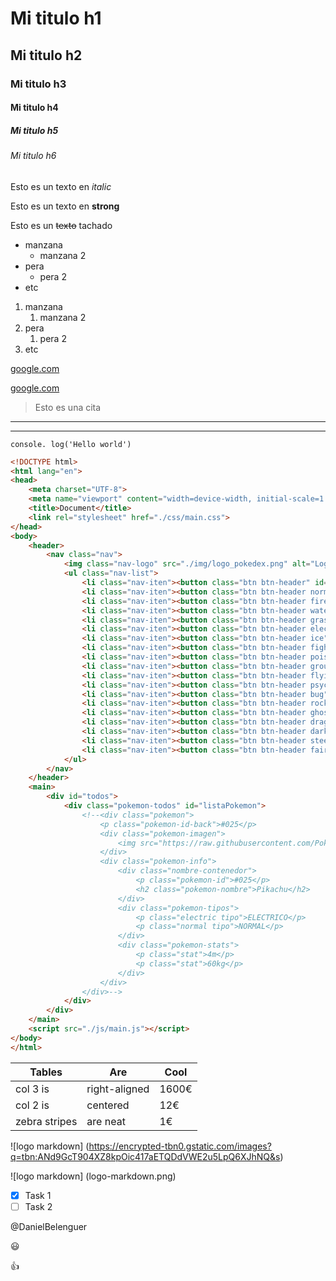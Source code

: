 <!-- Encabezados -->
# Mi titulo h1
## Mi titulo h2
### Mi titulo h3
#### Mi titulo h4
##### Mi titulo h5
###### Mi titulo h6

<!-- Tipos de letra -->
Esto es un texto en *italic* 

Esto es un texto en **strong**

Esto es un ~~texto~~ tachado

<!--Listas desordenadas-->
* manzana
  * manzana 2
* pera
  * pera 2
* etc

<!-- Lista ordenada -->
1. manzana
   1. manzana 2
2. pera
   1. pera 2
3. etc

<!-- Enlaces -->

[google.com](https://www.google.com)

[google.com](https://www.google.com "Titulo personalizado")

> Esto es una cita

<!-- Lineas como el hr -->
---
___

<!-- Para poner codigo -->
`console. log('Hello world')`

<!-- Para muchas lineas de codigo -->

``` html
<!DOCTYPE html>
<html lang="en">
<head>
    <meta charset="UTF-8">
    <meta name="viewport" content="width=device-width, initial-scale=1.0">
    <title>Document</title>
    <link rel="stylesheet" href="./css/main.css">
</head>
<body>
    <header>
        <nav class="nav">
            <img class="nav-logo" src="./img/logo_pokedex.png" alt="Logo Pokédex">
            <ul class="nav-list">
                <li class="nav-iten"><button class="btn btn-header" id="ver-todos">Ver todos</button></li>
                <li class="nav-iten"><button class="btn btn-header normal" id="normal">Normal</button></li>
                <li class="nav-iten"><button class="btn btn-header fire" id="fire">Fuego</button></li>
                <li class="nav-iten"><button class="btn btn-header water" id="water">Agua</button></li>
                <li class="nav-iten"><button class="btn btn-header grass" id="grass">Planta</button></li>
                <li class="nav-iten"><button class="btn btn-header electric" id="electric">Electrico</button></li>
                <li class="nav-iten"><button class="btn btn-header ice" id="ice">Hielo</button></li>
                <li class="nav-iten"><button class="btn btn-header fighting" id="fighting">Lucha</button></li>
                <li class="nav-iten"><button class="btn btn-header poison" id="poison">Veneno</button></li>
                <li class="nav-iten"><button class="btn btn-header ground" id="ground">Tierra</button></li>
                <li class="nav-iten"><button class="btn btn-header flying" id="flying">Volador</button></li>
                <li class="nav-iten"><button class="btn btn-header psychic" id="psychic">Psyquico</button></li>
                <li class="nav-iten"><button class="btn btn-header bug" id="bug">Bicho</button></li>
                <li class="nav-iten"><button class="btn btn-header rock" id="rock">Roca</button></li>
                <li class="nav-iten"><button class="btn btn-header ghost" id="ghost">Fantasma</button></li>
                <li class="nav-iten"><button class="btn btn-header dragon" id="dragon">Dragon</button></li>
                <li class="nav-iten"><button class="btn btn-header dark" id="dark">Oscuro</button></li>
                <li class="nav-iten"><button class="btn btn-header steel" id="steel">Acero</button></li>
                <li class="nav-iten"><button class="btn btn-header fairy" id="fairy">Hada</button></li>
            </ul>
        </nav>
    </header>
    <main>
        <div id="todos">
            <div class="pokemon-todos" id="listaPokemon">
                <!--<div class="pokemon">
                    <p class="pokemon-id-back">#025</p>
                    <div class="pokemon-imagen">
                        <img src="https://raw.githubusercontent.com/PokeAPI/sprites/master/sprites/pokemon/other/official-artwork/25.png" alt="Pikachu">
                    </div>
                    <div class="pokemon-info">
                        <div class="nombre-contenedor">
                            <p class="pokemon-id">#025</p>
                            <h2 class="pokemon-nombre">Pikachu</h2>
                        </div>
                        <div class="pokemon-tipos">
                            <p class="electric tipo">ELECTRICO</p>
                            <p class="normal tipo">NORMAL</p>
                        </div>
                        <div class="pokemon-stats">
                            <p class="stat">4m</p>
                            <p class="stat">60kg</p>
                        </div>
                    </div>
                </div>-->
            </div>
        </div>
    </main>
    <script src="./js/main.js"></script>
</body>
</html>
```
<!-- Tablas -->

| Tables        | Are           | Cool  |
|---------------|---------------|-------|
| col 3 is      | right-aligned | 1600€ |
| col 2 is      | centered      |   12€ |
| zebra stripes | are neat      |    1€ |

![logo markdown] (https://encrypted-tbn0.gstatic.com/images?q=tbn:ANd9GcT904XZ8kpOic417aETQDdVWE2u5LpQ6XJhNQ&s)

![logo markdown] (logo-markdown.png)

<!-- GITHUB MARKDOWN -->

<!-- TODO -->
* [x] Task 1
* [ ] Task 2

<!-- Mencionar a gente de github -->
@DanielBelenguer

<!-- Emotes -->
:smiley:

:+1:
